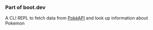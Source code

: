 ### Part of boot.dev

A CLI REPL to fetch data from [PokéAPI](https://pokeapi.co/) and look up information about Pokemon